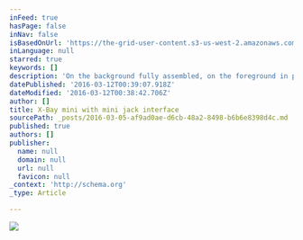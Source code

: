 ```yaml
---
inFeed: true
hasPage: false
inNav: false
isBasedOnUrl: 'https://the-grid-user-content.s3-us-west-2.amazonaws.com/4fd4dc9f-a639-4ae6-8138-36d73f936e60.png'
inLanguage: null
starred: true
keywords: []
description: 'On the background fully assembled, on the foreground in parts without cables.'
datePublished: '2016-03-12T00:39:07.918Z'
dateModified: '2016-03-12T00:38:42.706Z'
author: []
title: X-Bay mini with mini jack interface
sourcePath: _posts/2016-03-05-af9ad0ae-d6cb-48a2-8498-b6b6e8398d4c.md
published: true
authors: []
publisher:
  name: null
  domain: null
  url: null
  favicon: null
_context: 'http://schema.org'
_type: Article

---
```

![](https://s3-us-west-2.amazonaws.com/the-grid-img/p/1e4a98b90f195d6ff08ce5f110fb7297844bd047.png)
